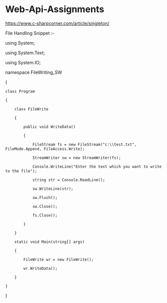 # Web-Api-Assignments
https://www.c-sharpcorner.com/article/singleton/

File Handling Snippet :- 

using System;

using System.Text;

using System.IO;

 

namespace FileWriting_SW

{

    class Program

    {

        class FileWrite

        {

            public void WriteData()

            {

                FileStream fs = new FileStream("c:\\test.txt", FileMode.Append, FileAccess.Write);

                StreamWriter sw = new StreamWriter(fs);

                Console.WriteLine("Enter the text which you want to write to the file");

                string str = Console.ReadLine();

                sw.WriteLine(str);

                sw.Flush();

                sw.Close();

                fs.Close();

            }

        }

        static void Main(string[] args)

        {

            FileWrite wr = new FileWrite();

            wr.WriteData();

        }

    }

}
